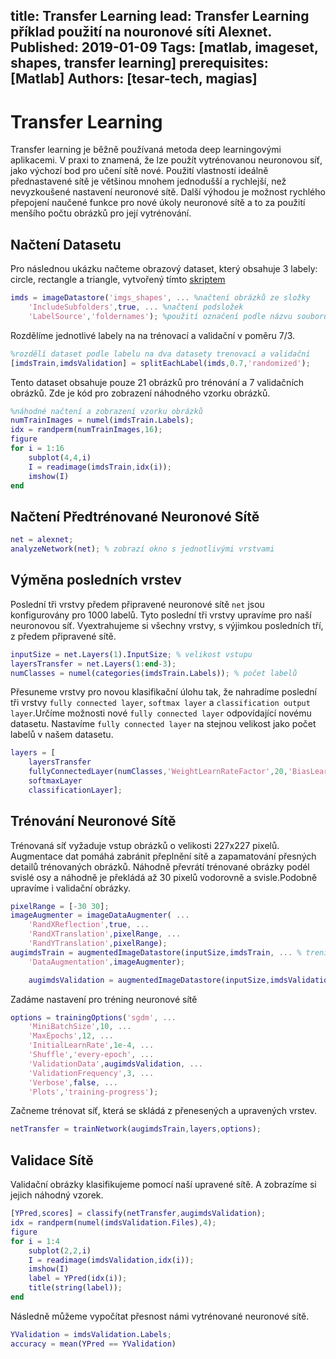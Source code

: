 title: Transfer Learning 
lead: Transfer Learning příklad použití na nouronové síti Alexnet.
Published: 2019-01-09
Tags: [matlab, imageset, shapes, transfer learning]
prerequisites: [Matlab]
Authors: [tesar-tech, magias]
---
# Transfer Learning
Transfer learning je běžně používaná metoda deep learningovými aplikacemi. V praxi to znamená, že lze použít vytrénovanou neuronovou síť, jako výchozí bod pro učení sítě nové. Použití vlastností ideálně přednastavené sítě je většinou mnohem jednodušší a rychlejší, než nevyzkoušené nastavení neuronové sítě. Další výhodou je možnost rychlého přepojení naučené funkce pro nové úkoly neuronové sítě a to za použití menšího počtu obrázků pro její vytrénování.

## Načtení Datasetu
Pro následnou ukázku načteme obrazový dataset, který obsahuje 3 labely: circle, rectangle a triangle, vytvořený tímto [skriptem](https://zodoc.netlify.com/posts/en/creating_an_image_set_with_various_shapes)

``` matlab
imds = imageDatastore('imgs_shapes', ... %načtení obrázků ze složky
    'IncludeSubfolders',true, ... %načtení podsložek
    'LabelSource','foldernames'); %použití označení podle názvu souborů 
```
Rozdělíme jednotlivé labely na na trénovací a validační v poměru 7/3.
``` matlab
%rozdělí dataset podle labelu na dva datasety trenovací a validační
[imdsTrain,imdsValidation] = splitEachLabel(imds,0.7,'randomized');
```
Tento dataset obsahuje pouze 21 obrázků pro trénování a 7 validačních obrázků. Zde je kód pro zobrazení náhodného vzorku obrázků.
``` matlab
%náhodné načtení a zobrazení vzorku obrázků
numTrainImages = numel(imdsTrain.Labels);
idx = randperm(numTrainImages,16);
figure
for i = 1:16
    subplot(4,4,i)
    I = readimage(imdsTrain,idx(i));
    imshow(I)
end
```
## Načtení Předtrénované Neuronové Sítě
```matlab
net = alexnet;
analyzeNetwork(net); % zobrazí okno s jednotlivými vrstvami 
```
## Výměna posledních vrstev
Poslední tři vrstvy předem připravené neuronové sítě `net` jsou konfigurovány pro 1000 labelů. Tyto poslední tři vrstvy upravíme pro naší neuronovou síť. Vyextrahujeme si všechny vrstvy, s výjimkou posledních tří, z předem připravené sítě.
```matlab
inputSize = net.Layers(1).InputSize; % velikost vstupu
layersTransfer = net.Layers(1:end-3);
numClasses = numel(categories(imdsTrain.Labels)); % počet labelů
```
Přesuneme vrstvy pro novou klasifikační úlohu tak, že nahradíme poslední tři vrstvy `fully connected layer`, `softmax layer` a `classification output layer`.Určíme možnosti nové `fully connected layer` odpovídající novému datasetu. Nastavíme `fully connected layer` na stejnou velikost jako počet labelů v našem datasetu.
```matlab
layers = [
    layersTransfer
    fullyConnectedLayer(numClasses,'WeightLearnRateFactor',20,'BiasLearnRateFactor',20)
    softmaxLayer
    classificationLayer];
```
## Trénování Neuronové Sítě
Trénovaná síť vyžaduje vstup obrázků o velikosti 227x227 pixelů. Augmentace dat pomáhá zabránit přeplnění sítě a zapamatování přesných detailů trénovaných obrázků. Náhodně převrátí trénované obrázky podél svislé osy a náhodně je překládá až 30 pixelů vodorovně a svisle.Podobně upravíme i validační obrázky.
```matlab
pixelRange = [-30 30];
imageAugmenter = imageDataAugmenter( ...
    'RandXReflection',true, ...
    'RandXTranslation',pixelRange, ...
    'RandYTranslation',pixelRange);
augimdsTrain = augmentedImageDatastore(inputSize,imdsTrain, ... % treningový dataset
    'DataAugmentation',imageAugmenter);

    augimdsValidation = augmentedImageDatastore(inputSize,imdsValidation); % validační dataset
```
Zadáme nastavení pro tréning neuronové sítě
```matlab
options = trainingOptions('sgdm', ...
    'MiniBatchSize',10, ...
    'MaxEpochs',12, ... 
    'InitialLearnRate',1e-4, ...
    'Shuffle','every-epoch', ...
    'ValidationData',augimdsValidation, ...
    'ValidationFrequency',3, ...
    'Verbose',false, ...
    'Plots','training-progress');
```
Začneme trénovat síť, která se skládá z přenesených a upravených vrstev.
```matlab
netTransfer = trainNetwork(augimdsTrain,layers,options);
```
## Validace Sítě
Validační obrázky klasifikujeme pomocí naší upravené sítě. A zobrazíme si jejich náhodný vzorek.
```matlab
[YPred,scores] = classify(netTransfer,augimdsValidation);
idx = randperm(numel(imdsValidation.Files),4);
figure
for i = 1:4
    subplot(2,2,i)
    I = readimage(imdsValidation,idx(i));
    imshow(I)
    label = YPred(idx(i));
    title(string(label));
end
```
Následně můžeme vypočítat přesnost námi vytrénované neuronové sítě.
```matlab
YValidation = imdsValidation.Labels;
accuracy = mean(YPred == YValidation)
```

